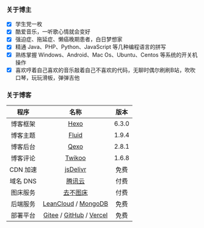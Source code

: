 ### 关于博主

- [x] 学生党一枚
- [x] 酷爱音乐，一听歌心情就会变好
- [x] 强迫症、拖延症、懒癌晚期患者，白日梦想家
- [x] 精通 Java、PHP、Python、JavaScript 等几种编程语言的拼写
- [x] 熟练掌握 Windows、Android、Mac Os、Ubuntu、Centos 等系统的开关机操作
- [x] 喜欢哼着自己喜欢的音乐敲着自己不喜欢的代码，无聊时偶尔刷刷B站，吹吹口琴，玩玩滑板，弹弹吉他

### 关于博客

| 程序 | 名称 | 版本 |
| :-----------: | :-----------: | :-----------: |
| 博客框架 | [Hexo](https://github.com/hexojs/hexo) | 6.3.0 |
| 博客主题 | [Fluid](https://github.com/fluid-dev/hexo-theme-fluid) | 1.9.4 |
| 博客后台 | [Qexo](https://github.com/Qexo/Qexo) | 2.8.1 |
| 博客评论 | [Twikoo](https://github.com/imaegoo/twikoo) | 1.6.8 |
| CDN 加速 | [jsDelivr](https://www.jsdelivr.com/) | 免费 |
| 域名 DNS | [腾讯云](https://console.cloud.tencent.com/) | 付费 |
| 图床服务 | [去不图床](https://7bu.top/) | 付费 |
| 后端服务 | [LeanCloud](https://console.leancloud.cn/) / [MongoDB](https://cloud.mongodb.com/) | 免费 |
| 部署平台 | [Gitee](https://gitee.com/) / [GitHub](https://github.com/) / [Vercel](https://vercel.com/) | 免费 |
